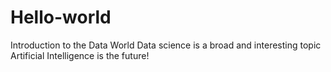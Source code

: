 # Hello-world
Introduction to the Data World
Data science is a broad and interesting topic
Artificial Intelligence is the future!
